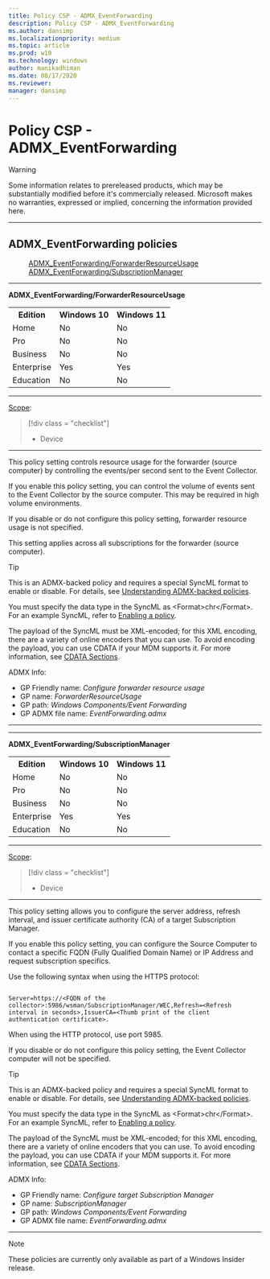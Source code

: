 ```yaml
---
title: Policy CSP - ADMX_EventForwarding
description: Policy CSP - ADMX_EventForwarding
ms.author: dansimp
ms.localizationpriority: medium
ms.topic: article
ms.prod: w10
ms.technology: windows
author: manikadhiman
ms.date: 08/17/2020
ms.reviewer: 
manager: dansimp
---
```


# Policy CSP - ADMX_EventForwarding

> [!WARNING]
> Some information relates to prereleased products, which may be substantially modified before it's commercially released. Microsoft makes no warranties, expressed or implied, concerning the information provided here.

<hr/>

<!--Policies-->
## ADMX_EventForwarding policies  

<dl>
  <dd>
    <a href="#admx_eventforwarding-forwarderresourceusage">ADMX_EventForwarding/ForwarderResourceUsage</a>
  </dd>
  <dd>
    <a href="#admx_eventforwarding-subscriptionmanager">ADMX_EventForwarding/SubscriptionManager</a>
  </dd>
</dl>


<hr/>

<!--Policy-->
<a href="" id="admx_eventforwarding-forwarderresourceusage"></a>**ADMX_EventForwarding/ForwarderResourceUsage**  

<!--SupportedSKUs-->
<table>
<tr>
    <th>Edition</th>
    <th>Windows 10</th>
    <th>Windows 11</th>
</tr>
<tr>
    <td>Home</td>
    <td>No</td>
    <td>No</td>
</tr>
<tr>
    <td>Pro</td>
    <td>No</td>
    <td>No</td>
</tr>
<tr>
    <td>Business</td>
    <td>No</td>
    <td>No</td>
</tr>
<tr>
    <td>Enterprise</td>
    <td>Yes</td>
    <td>Yes</td>
</tr>
<tr>
    <td>Education</td>
    <td>No</td>
    <td>No</td>
</tr>
</table>

<!--/SupportedSKUs-->
<hr/>

<!--Scope-->
[Scope](./policy-configuration-service-provider.md#policy-scope):

> [!div class = "checklist"]
> * Device

<hr/>

<!--/Scope-->
<!--Description-->
This policy setting controls resource usage for the forwarder (source computer) by controlling the events/per second sent to the Event Collector.

If you enable this policy setting, you can control the volume of events sent to the Event Collector by the source computer. This may be required in high volume environments.

If you disable or do not configure this policy setting, forwarder resource usage is not specified.

This setting applies across all subscriptions for the forwarder (source computer).

<!--/Description-->
> [!TIP]
> This is an ADMX-backed policy and requires a special SyncML format to enable or disable.  For details, see [Understanding ADMX-backed policies](./understanding-admx-backed-policies.md).
> 
> You must specify the data type in the SyncML as &lt;Format&gt;chr&lt;/Format&gt;. For an example SyncML, refer to [Enabling a policy](./understanding-admx-backed-policies.md#enabling-a-policy).
> 
> The payload of the SyncML must be XML-encoded; for this XML encoding, there are a variety of online encoders that you can use. To avoid encoding the payload, you can use CDATA if your MDM supports it.  For more information, see [CDATA Sections](http://www.w3.org/TR/REC-xml/#sec-cdata-sect).

<!--ADMXBacked-->
ADMX Info:  
-   GP Friendly name: *Configure forwarder resource usage*
-   GP name: *ForwarderResourceUsage*
-   GP path: *Windows Components/Event Forwarding*
-   GP ADMX file name: *EventForwarding.admx*

<!--/ADMXBacked-->
<!--/Policy-->
<hr/>

<hr/>

<!--Policy-->
<a href="" id="admx_eventforwarding-subscriptionmanager"></a>**ADMX_EventForwarding/SubscriptionManager**  

<!--SupportedSKUs-->
<table>
<tr>
    <th>Edition</th>
    <th>Windows 10</th>
    <th>Windows 11</th>
</tr>
<tr>
    <td>Home</td>
    <td>No</td>
    <td>No</td>
</tr>
<tr>
    <td>Pro</td>
    <td>No</td>
    <td>No</td>
</tr>
<tr>
    <td>Business</td>
    <td>No</td>
    <td>No</td>
</tr>
<tr>
    <td>Enterprise</td>
    <td>Yes</td>
    <td>Yes</td>
</tr>
<tr>
    <td>Education</td>
    <td>No</td>
    <td>No</td>
</table>

<!--/SupportedSKUs-->
<hr/>

<!--Scope-->
[Scope](./policy-configuration-service-provider.md#policy-scope):

> [!div class = "checklist"]
> * Device

<hr/>

<!--/Scope-->
<!--Description-->
This policy setting allows you to configure the server address, refresh interval, and issuer certificate authority (CA) of a target Subscription Manager.

If you enable this policy setting, you can configure the Source Computer to contact a specific FQDN (Fully Qualified Domain Name) or IP Address and request subscription specifics.

Use the following syntax when using the HTTPS protocol:  

``` syntax

Server=https://<FQDN of the collector>:5986/wsman/SubscriptionManager/WEC,Refresh=<Refresh interval in seconds>,IssuerCA=<Thumb print of the client authentication certificate>.
```

When using the HTTP protocol, use port 5985.

If you disable or do not configure this policy setting, the Event Collector computer will not be specified.

<!--/Description-->
> [!TIP]
> This is an ADMX-backed policy and requires a special SyncML format to enable or disable.  For details, see [Understanding ADMX-backed policies](./understanding-admx-backed-policies.md).
> 
> You must specify the data type in the SyncML as &lt;Format&gt;chr&lt;/Format&gt;. For an example SyncML, refer to [Enabling a policy](./understanding-admx-backed-policies.md#enabling-a-policy).
> 
> The payload of the SyncML must be XML-encoded; for this XML encoding, there are a variety of online encoders that you can use. To avoid encoding the payload, you can use CDATA if your MDM supports it.  For more information, see [CDATA Sections](http://www.w3.org/TR/REC-xml/#sec-cdata-sect).

<!--ADMXBacked-->
ADMX Info:  
-   GP Friendly name: *Configure target Subscription Manager*
-   GP name: *SubscriptionManager*
-   GP path: *Windows Components/Event Forwarding*
-   GP ADMX file name: *EventForwarding.admx*

<!--/ADMXBacked-->
<!--/Policy-->
<hr/>

> [!NOTE]
> These policies are currently only available as part of a Windows Insider release.

<!--/Policies-->

